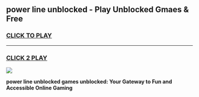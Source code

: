 
## power line unblocked - Play Unblocked Gmaes & Free
<h3>
<a href="https://news.freeplayer.one?title=power_line_unblocked&ref=23F">CLICK TO PLAY</a></h3>
<hr>

<h3>
<a href="https://news.freeplayer.one?title=power_line_unblocked&ref=23F">CLICK 2 PLAY</a>
  
</h3>

<a href="https://news.freeplayer.one?title=power_line_unblocked&ref=23F/"><img src="https://clearcache.store/games.png"></a>


**power line unblocked games unblocked: Your Gateway to Fun and Accessible Online Gaming**
